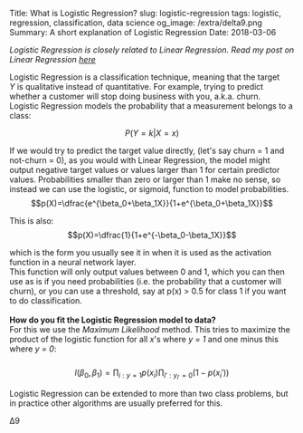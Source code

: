Title: What is Logistic Regression?
slug: logistic-regression
tags: logistic, regression, classification, data science
og_image: /extra/delta9.png
Summary: A short explanation of Logistic Regression
Date: 2018-03-06

*Logistic Regression is closely related to Linear Regression. Read my post on Linear Regression [here]({filename}/data-science/linear-regression.md)*  

Logistic Regression is a classification technique, meaning that the target <i>Y</i>&nbsp;is qualitative instead of quantitative. For example, trying to predict whether a customer will stop doing business with you, a.k.a. churn.<br />
Logistic Regression models the probability that a measurement belongs to a class:<br />

$$P(Y=k|X=x)$$

If we would try to predict the target value directly, (let's say churn = 1 and not-churn = 0), as you would with Linear Regression, the model might output negative target values or values larger than 1 for certain predictor values. Probabilities smaller than zero or larger than 1 make no sense, so instead we can use the logistic, or sigmoid, function to model probabilities.<br />
$$p(X)=\dfrac{e^{\beta_0+\beta_1X}}{1+e^{\beta_0+\beta_1X}}$$

This is also:
<br />
$$p(X)=\dfrac{1}{1+e^{-\beta_0-\beta_1X}}$$

which is the form you usually see it in when it is used as the activation function in a neural network layer.<br />
This function will only output values between 0 and 1, which you can then use as is if you need probabilities (i.e. the probability that a customer will churn), or you can use a threshold, say at p(x) &gt; 0.5 for class 1 if you want to do classification.<br />
<br />
<b>How do you fit the Logistic Regression model to data?</b><br />
For this we use the <i>Maximum Likelihood</i> method. This tries to maximize the product of the logistic function for all <i>x</i>'s where&nbsp;<i>y = 1</i>&nbsp;and one minus this where <i>y = 0</i>:<br />
<br />
$$l(\beta_0,\beta_1)=\displaystyle\prod_{i:y=1}p(x_i)\displaystyle\prod_{i':y_{i'}=0}(1-p(x_i'))$$

Logistic Regression can be extended to more than two class problems, but in practice other algorithms are usually preferred for this.  

&#916;9
